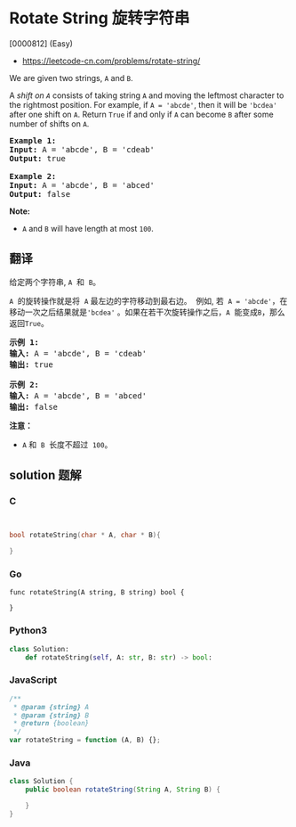 # Rotate String 旋转字符串

[0000812] (Easy)

- https://leetcode-cn.com/problems/rotate-string/

We are given two strings, `A` and `B`.

A _shift on `A`_ consists of taking string `A` and moving the leftmost character to the rightmost position. For example, if `A = 'abcde'`, then it will be `'bcdea'` after one shift on `A`. Return `True` if and only if `A` can become `B` after some number of shifts on `A`.

<pre><strong>Example 1:</strong>
<strong>Input:</strong> A = 'abcde', B = 'cdeab'
<strong>Output:</strong> true

<strong>Example 2:</strong>
<strong>Input:</strong> A = 'abcde', B = 'abced'
<strong>Output:</strong> false
</pre>

**Note:**

- `A` and `B` will have length at most `100`.

## 翻译

给定两个字符串, `A`  和  `B`。

`A`  的旋转操作就是将  `A` 最左边的字符移动到最右边。  例如, 若  `A = 'abcde'`，在移动一次之后结果就是`'bcdea'` 。如果在若干次旋转操作之后，`A`  能变成`B`，那么返回`True`。

<pre><strong>示例 1:</strong>
<strong>输入:</strong> A = 'abcde', B = 'cdeab'
<strong>输出:</strong> true

<strong>示例 2:</strong>
<strong>输入:</strong> A = 'abcde', B = 'abced'
<strong>输出:</strong> false</pre>

**注意：**

- `A` 和  `B`  长度不超过  `100`。

## solution 题解

### C

```c


bool rotateString(char * A, char * B){

}


```

### Go

```golang
func rotateString(A string, B string) bool {

}
```

### Python3

```python
class Solution:
    def rotateString(self, A: str, B: str) -> bool:

```

### JavaScript

```javascript
/**
 * @param {string} A
 * @param {string} B
 * @return {boolean}
 */
var rotateString = function (A, B) {};
```

### Java

```java
class Solution {
    public boolean rotateString(String A, String B) {

    }
}
```
